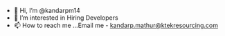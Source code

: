 - 👋 Hi, I’m @kandarpm14
- 👀 I’m interested in Hiring Developers
- 📫 How to reach me ...Email me - kandarp.mathur@ktekresourcing.com

<!---
kandarpm14/kandarpm14 is a ✨ special ✨ repository because its `README.md` (this file) appears on your GitHub profile.
You can click the Preview link to take a look at your changes.
--->
